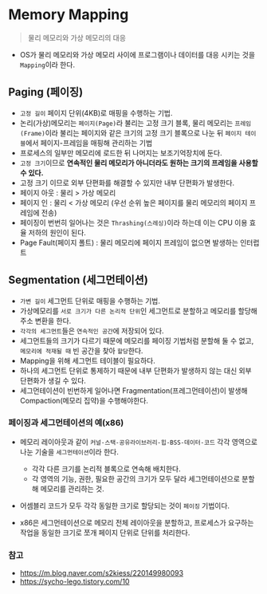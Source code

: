 # Memory Mapping
> 물리 메모리와 가상 메모리의 대응
- OS가 물리 메모리와 가상 메모리 사이에 프로그램이나 데이터를 대응 시키는 것을 `Mapping`이라 한다. 

## Paging (페이징)
- `고정 길이` 페이지 단위(4KB)로 매핑을 수행하는 기법.
- 논리(가상)메모리는 `페이지(Page)`라 불리는 고정 크기 블록, 물리 메모리는 `프레임(Frame)`이라 불리는 페이지와 같은 크기의 고정 크기 블록으로 나눈 뒤 `페이지 테이블`에서 페이지-프레임을 매핑해 관리하는 기법
- 프로세스의 일부만 메모리에 로드한 뒤 나머지는 보조기억장치에 둔다. 
- `고정 크기`이므로 **연속적인 물리 메모리가 아니더라도 원하는 크기의 프레임을 사용할 수 있다.**
- 고정 크기 이므로 외부 단편화를 해결할 수 있지만 내부 단편화가 발생한다. 
- 페이지 아웃 : 물리 > 가상 메모리
- 페이지 인 : 물리 < 가상 메모리 (우선 순위 높은 페이지를 물리 메모리의 페이지 프레임에 전송)
- 페이징이 번번히 일어나는 것은 `Thrashing(스레싱)`이라 하는데 이는 CPU 이용 효율 저하의 원인이 된다. 
- Page Fault(페이지 폴트) : 물리 메모리에 페이지 프레임이 없으면 발생하는 인터럽트

## Segmentation (세그먼테이션)
- `가변 길이` 세그먼트 단위로 매핑을 수행하는 기법.
- 가상메모리를 `서로 크기가 다른 논리적 단위`인 세그먼트로 분할하고 메모리를 할당해 주소 변환을 한다.
- `각각의 세그먼트`들은 `연속적인 공간`에 저장되어 있다.
- 세그먼트들의 크기가 다르기 때문에 메모리를 페이징 기법처럼 분할해 둘 수 없고, `메모리에 적재될 때` 빈 공간을 찾아 `할당`한다. 
- Mapping을 위해 세그먼트 테이블이 필요하다.
- 하나의 세그먼트 단위로 통제하기 때문에 내부 단편화가 발생하지 않는 대신 외부 단편화가 생길 수 있다. 
- 세그먼테이션이 빈번하게 일어나면 Fragmentation(프레그먼테이션)이 발생해 Compaction(메모리 집약)을 수행해야한다. 

### 페이징과 세그먼테이션의 예(x86)
- 메모리 레이아웃과 같이 `커널-스택-공유라이브러리-힙-BSS-데이터-코드` 각각 영역으로 나눈 기술을 `세그먼테이션`이라 한다.  
    - 각각 다른 크기를 논리적 블록으로 연속해 배치한다.  
    - 각 영역의 기능, 권한, 필요한 공간의 크기가 모두 달라 세그먼테이션으로 분할해 메모리를 관리하는 것.  

  
- 어셈블리 코드가 모두 각각 동일한 크기로 할당되는 것이 `페이징` 기법이다.  


- x86은 세그먼테이션으로 메모리 전체 레이아웃을 분할하고, 프로세스가 요구하는 작업을 동일한 크기로 쪼개 페이지 단위로 단위를 처리한다.   


### 참고
- https://m.blog.naver.com/s2kiess/220149980093
- https://sycho-lego.tistory.com/10
